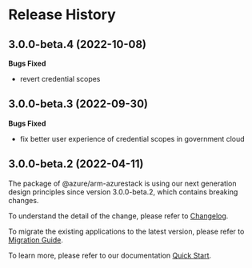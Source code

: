 # Release History

## 3.0.0-beta.4 (2022-10-08)

**Bugs Fixed**

  -  revert credential scopes

## 3.0.0-beta.3 (2022-09-30)

**Bugs Fixed**

  -  fix better user experience of credential scopes in government cloud

## 3.0.0-beta.2 (2022-04-11)

The package of @azure/arm-azurestack is using our next generation design principles since version 3.0.0-beta.2, which contains breaking changes.

To understand the detail of the change, please refer to [Changelog](https://aka.ms/js-track2-changelog).

To migrate the existing applications to the latest version, please refer to [Migration Guide](https://aka.ms/js-track2-migration-guide).

To learn more, please refer to our documentation [Quick Start](https://aka.ms/js-track2-quickstart).
